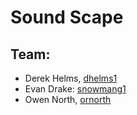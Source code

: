 # Sound Scape

## Team:

* Derek Helms, [dhelms1](https://gihub.com/dhelms1)
* Evan Drake: [snowmang1](https://github.com/snowmang1)
* Owen North, [ornorth](https://github.com/ornorth)
